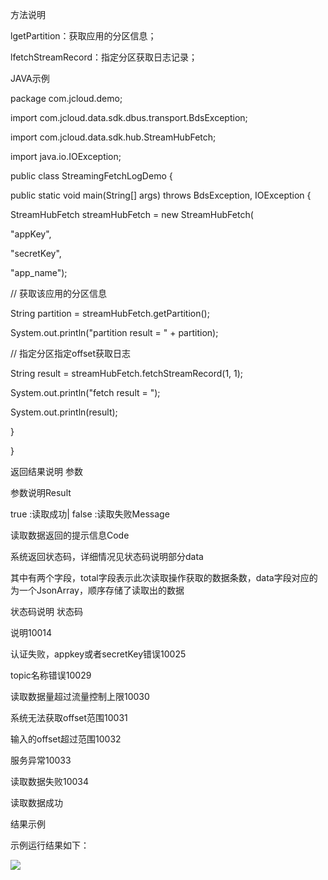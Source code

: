 方法说明

lgetPartition：获取应用的分区信息；

lfetchStreamRecord：指定分区获取日志记录；

JAVA示例

package com.jcloud.demo;

import com.jcloud.data.sdk.dbus.transport.BdsException;

import com.jcloud.data.sdk.hub.StreamHubFetch;

import java.io.IOException;

public class StreamingFetchLogDemo {

public static void main(String[] args) throws BdsException, IOException {

StreamHubFetch streamHubFetch = new StreamHubFetch(

"appKey",

"secretKey",

"app_name");

// 获取该应用的分区信息

String partition = streamHubFetch.getPartition();

System.out.println("partition result = " + partition);

// 指定分区指定offset获取日志

String result = streamHubFetch.fetchStreamRecord(1, 1);

System.out.println("fetch result = ");

System.out.println(result);

}

}

返回结果说明
参数

参数说明Result

true :读取成功| false :读取失败Message

读取数据返回的提示信息Code

系统返回状态码，详细情况见状态码说明部分data

其中有两个字段，total字段表示此次读取操作获取的数据条数，data字段对应的为一个JsonArray，顺序存储了读取出的数据

状态码说明
状态码

说明10014

认证失败，appkey或者secretKey错误10025

topic名称错误10029

读取数据量超过流量控制上限10030

系统无法获取offset范围10031

输入的offset超过范围10032

服务异常10033

读取数据失败10034

读取数据成功

结果示例

示例运行结果如下：

![](https://img1.jcloudcs.com/cms/28c4054f-0ec2-4311-9099-715703d0340320170427184711.jpg)